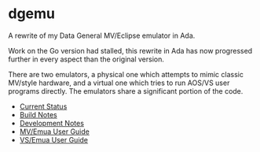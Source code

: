 # dgemu
A rewrite of my Data General MV/Eclipse emulator in Ada.

Work on the Go version had stalled, this rewrite in Ada has now progressed further in
every aspect than the original version.

There are two emulators, a physical one which attempts to mimic classic MV/style hardware, 
and a virtual one which tries to run AOS/VS user programs directly.  The emulators share
a significant portion of the code.

 * [Current Status](STATUS.md)
 * [Build Notes](BUILD.md)
 * [Development Notes](DEVNOTES.md)
 * [MV/Emua User Guide](UserGuide.md)
 * [VS/Emua User Guide](VSUserGuide.md)
